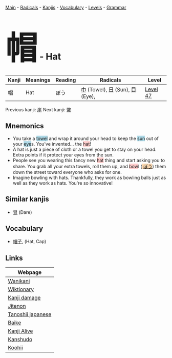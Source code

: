 <style> bigfont {font-size: 100px}</style>
[Main](../index.md) -
[Radicals](../radicals.md) -
[Kanjis](../kanjis.md) -
[Vocabulary](../vocabulary.md) -
[Levels](../levels.md) -
[Grammar](../grammar.md)
# <bigfont> 帽</bigfont> - Hat 

| Kanji | Meanings | Reading | Radicals | Level |
| --- | --- | --- | --- | --- |
| 帽 | Hat | ぼう | [巾](../radicals/巾.md) (Towel), [日](../radicals/日.md) (Sun), [目](../radicals/目.md) (Eye),  | [Level 47](../levels/wk_level47.md) |

Previous kanji: [崖](崖.md) Next kanji: [幣](幣.md) 

## Mnemonics
 * You take a <span style="background-color:#ADD8E6"> towel</span> and wrap it around your head to keep the <span style="background-color:#ADD8E6"> sun</span> out of your <span style="background-color:#ADD8E6"> eye</span>s. You've invented... the <span style="background-color:#ffcccb"> hat</span>!
* A hat is just a piece of cloth or a towel you get to stay on your head. Extra points if it protect your eyes from the sun.
* People see you wearing this fancy new <span style="background-color:#ffcccb"> hat</span> thing and start asking you to share. You grab all your extra towels, roll them up, and <span style="background-color:#ffcccb"> bow</span>l (<span style="background-color:#fed8b1"> [ぼう](https://jisho.org/search/ぼう)</span>) them down the street toward everyone who asks for one.
* Imagine bowling with hats. Thankfully, they work as bowling balls just as well as they work as hats. You're so innovative!


## Similar kanjis
 * [冒](冒.md) (Dare)


## Vocabulary
 * [帽子](../vocabulary/帽.md), (Hat, Cap)



## Links 

| Webpage |
| --- |
| [Wanikani          ](https://www.wanikani.com/kanji/帽) |
| [Wiktionary        ](https://en.wiktionary.org/wiki/帽) |
| [Kanji damage      ](http://www.kanjidamage.com/kanji/search?utf8=✓&q=帽) |
| [Jitenon           ](https://jitenon.com/kanji/帽) |
| [Tanoshii japanese ](https://www.tanoshiijapanese.com/dictionary/kanji.cfm?k=帽) |
| [Baike             ](https://baike.baidu.com/item/帽) |
| [Kanji Alive       ](https://app.kanjialive.com/帽) |
| [Kanshudo          ](https://www.kanshudo.com/searchmn?q=帽) |
| [Koohii            ](https://kanji.koohii.com/study/kanji/帽) |
